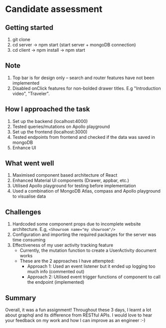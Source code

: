 # Candidate assessment

## Getting started
1. git clone
2. cd server -> npm start (start server + mongoDB connection)
3. cd client -> npm install -> npm start

## Note
1. Top bar is for design only – search and router features have not been implemented
2. Disabled onClick features for non-bolded drawer titles. E.g "Introduction video", "Traveler". 

## How I approached the task
1. Set up the backend (localhost:4000)
2. Tested queries/mutations on Apollo playground
3. Set up the frontend (localhost:3000)
4. Tested endpoints from frontend and checked if the data was saved in mongoDB
5. Enhance UI 

## What went well
1. Maximised component based architecture of React
2. Enhanced Material UI components (Drawer, appbar, etc.)
3. Utilised Apollo playground for testing before implementation 
4. Used a combination of MongoDB Atlas, compass and Apollo playground to visualise data

## Challenges
1. Hardcoded some component props due to incomplete website architecture. E.g, ```<Showroom name="my showroom"/>```
2. Configuration and importing the required packages for the server was time consuming
3. Effectiveness of my user activity tracking feature
    - Currently, the mutation function to create a UserActivity document works 
    - These are the 2 approaches I have attempted:
        - Approach 1: Used an event listener but it ended up logging too much info (commented out)
        - Approach 2: Utilised event trigger functions of component to call the endpoint (implemented)
   

## Summary 
Overall, it was a fun assignment! Throughout these 3 days, I learnt a lot about graphql and its difference from RESTful APIs. 
I would love to hear your feedback on my work and how I can improve as an engineer :-)
